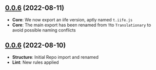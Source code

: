 ## [0.0.6](https://github.com/mousemke/translationary) (2022-08-11)

- **Core**: We now export an iife version, aptly named `t.iife.js`
- **Core**: The main export has been renamed from `T`to `Translationary` to avoid possible naming conflicts

## [0.0.6](https://github.com/mousemke/translationary) (2022-08-10)

- **Structure**: Initial Repo import and renamed
- **Lint**: New rules applied
